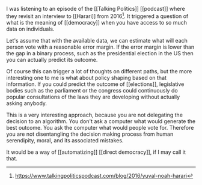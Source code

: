 I was listening to an episode of the [[Talking Politics]] [[podcast]] where they revisit an interview to [[Harari]] from 2016[^1]. It triggered a question of what is the meaning of [[democracy]] when you have access to so much data on individuals. 

Let's assume that with the available data, we can estimate what will each person vote with a reasonable error margin. If the error margin is lower than the gap in a binary process, such as the presidential election in the US then you can actually predict its outcome. 

Of course this can trigger a lot of thoughts on different paths, but the more interesting one to me is what about policy shaping based on that information. If you could predict the outcome of [[elections]], legislative bodies such as the parliament or the congress could continuously do popular consultations of the laws they are developing without actually asking anybody. 

This is a very interesting approach, because you are not delegating the decision to an algorithm. You don't ask a computer what would generate the best outcome. You ask the computer what would people vote for. Therefore you are not disentangling the decision making process from human serendipity, moral, and its associated mistakes. 

It would be a way of [[automatizing]] [[direct democracy]], if I may call it that.

[^1]: https://www.talkingpoliticspodcast.com/blog/2016/yuval-noah-harari